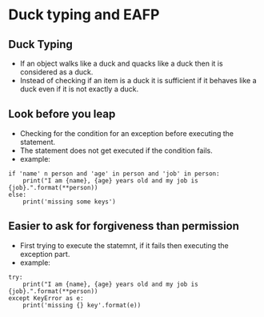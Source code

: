 # Duck typing and EAFP

## Duck Typing

- If an object walks like a duck and quacks like a duck then it is considered as a duck.
- Instead of checking if an item is a duck it is sufficient if it behaves like a duck even if it is not exactly a duck.

## Look before you leap

- Checking for the condition for an exception before executing the statement.
- The statement does not get executed if the condition fails.
- example:
```
if 'name' n person and 'age' in person and 'job' in person:
	print("I am {name}, {age} years old and my job is {job}.".format(**person))
else:
	print('missing some keys')
```

## Easier to ask for forgiveness than permission

- First trying to execute the statemnt, if it fails then executing the exception part.
- example:
```
try:
	print("I am {name}, {age} years old and my job is {job}.".format(**person))
except KeyError as e:
	print('missing {} key'.format(e))
```